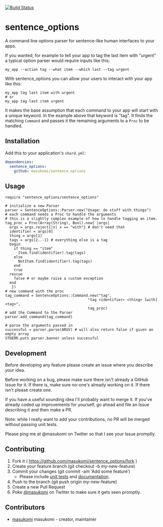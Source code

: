 [![Build Status](https://travis-ci.org/masukomi/sentence_options.svg?branch=master)](https://travis-ci.org/masukomi/sentence_options)

# sentence_options

A command line options parser for sentence-like human interfaces to your apps. 

If you wanted, for example to tell your app to tag the last item with "urgent" 
a typical option parser would require inputs like this:

```
my_app --action tag --what item --which last --tag urgent
```

With sentence_options you can allow your users to interact with your app like
this: 

```
my_app tag last item with urgent
# or
my_app tag last item urgent
```

It makes the base assumption that each command to your app will start with a
unique keyword. In the example above that keyword is "tag". It finds the
matching `Command` and passes it the remaining arguments to a `Proc` to be
handled. 


## Installation

Add this to your application's `shard.yml`:

```yaml
dependencies:
  sentence_options:
    github: masukomi/sentence_options
```

## Usage

```crystal
require "sentence_options/sentence_options"

# initialize a new Parser
parser = SentenceOptions::Parser.new("Usage: do stuff with things")
# each command needs a Proc to handle the arguments
# this is a slightly complex example of how to handle tagging an item.
tag_proc = Proc(Array(String), Bool).new{ |args| 
  args = args.reject{|x| x == "with"} # don't need that
  identifier = args[0]
  thing = args[1]
  tags = args[2..-1] # everything else is a tag
  begin
    if thing == "item"
      Item.find(identifier).tag(tags)
    else
      NotItem.find(identifier).tag(tags)
    end
    true
  rescue 
    false # or maybe raise a custom exception
  end
   })
# new command with the proc
tag_command = SentenceOptions::Command.new("tag",
                                      "tag <identifier> <thing> [with] <tag>",
                                      tag_proc)
# add the Command to the Parser
parser.add_command(tag_command)

# parse the arguments passed in
successful = parser.parse(ARGV) # will also return false if given an empty array
STDERR.puts parser.banner unless successful
```

## Development
Before developing any feature please create an issue where you describe your idea.

Before working on a bug, please make sure there isn't already a GitHub Issue for it. If there is, make sure no-one's already working on it. If there isn't please create one. 

If you have a useful sounding idea I'll probably want to merge it. If you've
already coded up improvements for yourself, go ahead and file an Issue
describing it and then make a PR. 

Note: while I really want to add your contributions, no PR will be merged
without passing unit tests.

Please ping me at @masukomi on Twitter so that I see your Issue promptly.

## Contributing

1. Fork it ( https://github.com/masukomi/sentence_options/fork )
2. Create your feature branch (git checkout -b my-new-feature)
3. Commit your changes (git commit -am 'Add some feature')
    * Please include [unit tests]((https://crystal-lang.org/api/Spec.html)) 
      and [documentation](https://crystal-lang.org/docs/conventions/documenting_code.html).
4. Push to the branch (git push origin my-new-feature)
5. Create a new Pull Request
6. Poke [@masukomi](https://twitter.com/masukomi) on Twitter to make sure it gets seen promptly.

## Contributors

- [masukomi](https://github.com/masukomi) masukomi - creator, maintainer
